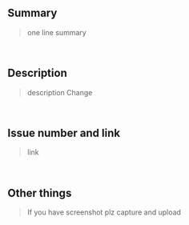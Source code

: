 ## Summary

> one line summary

<br>

## Description

> description Change

<br>

## Issue number and link

> link

<br>

## Other things

> If you have screenshot plz capture and upload
